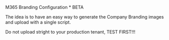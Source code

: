 M365 Branding Configuration * BETA

The idea is to have an easy way to generate the Company Branding images and upload with a single script.


Do not upload stright to your production tenant, TEST FIRST!!!

